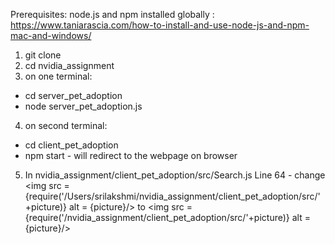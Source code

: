 Prerequisites:
node.js and npm installed globally : https://www.taniarascia.com/how-to-install-and-use-node-js-and-npm-mac-and-windows/

1. git clone 
2. cd nvidia_assignment
3. on one terminal:
  - cd server_pet_adoption
  - node server_pet_adoption.js
4. on second terminal:
  - cd client_pet_adoption
  - npm start - will redirect to the webpage on browser

5. In nvidia_assignment/client_pet_adoption/src/Search.js
Line 64 - change                                                     
<img src = {require('/Users/srilakshmi/nvidia_assignment/client_pet_adoption/src/'+picture)} alt = {picture}/>
to
<img src = {require('<your-home-path>/nvidia_assignment/client_pet_adoption/src/'+picture)} alt = {picture}/>

